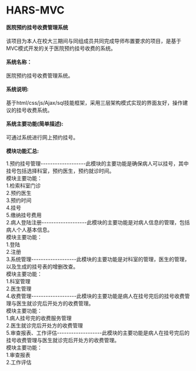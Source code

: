 # HARS-MVC
<strong>医院预约挂号收费管理系统</strong><br><br>
  该项目为本人在校大三期间与同组成员共同完成导师布置要求的项目，是基于MVC模式开发的关于医院预约挂号收费的系统。<br><br>
  <strong>系统名称：</strong><br><br>
  医院预约挂号收费管理系统。<br><br>
  <strong>系统说明:</strong><br><br>
  基于html/css/js/Ajax/sql技能框架，采用三层架构模式实现的界面友好，操作建议的挂号收费系统。<br><br>
  <strong>系统主要功能(简单描述):</strong><br><br>
  可通过系统进行网上预约挂号。<br><br>
  <strong>模块功能汇总:</strong><br>
  
  1.预约挂号管理-------------------此模块的主要功能是确保病人可以挂号，其中挂号包括选择科室，预约医生，预约就诊时间。<br>
  模块主要功能：<br>1.检索科室门诊<br>2.预约医生<br>3.预约时间<br> 4.挂号<br>5.缴纳挂号费用<br>
  2.病人登陆注册-------------------此模块的主要功能是对病人信息的管理，包括病人个人基本信息。<br>
  模块主要功能：<br>1.登陆<br>2.注册<br>
  3.系统管理-------------------此模块的主要功能是对科室的管理，医生的管理，以及生成的挂号表的增删改查。<br>
  模块主要功能：<br>1.科室管理<br>2.医生管理<br>
  4.收费管理-------------------此模块的主要功能是病人在挂号完后的挂号收费管理与医生就诊完后开处方的收费管理。<br>
   模块主要功能：<br>1.病人挂号完的收费服务管理<br>2.医生就诊完后开处方的收费管理<br>
  5.审查报表、工作评估-------------------此模块的主要功能是病人在挂号完后的挂号收费管理与医生就诊完后开处方的收费管理。<br>
  模块主要功能：<br>1.审查报表<br>2.工作评估

